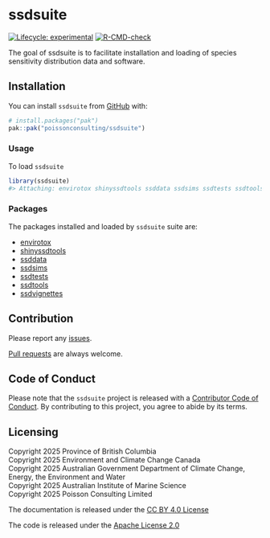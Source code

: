 
<!-- README.md is generated from README.Rmd. Please edit that file -->

# ssdsuite

<!-- badges: start -->

[![Lifecycle:
experimental](https://img.shields.io/badge/lifecycle-experimental-orange.svg)](https://lifecycle.r-lib.org/articles/stages.html#experimental)
[![R-CMD-check](https://github.com/poissonconsulting/ssdsuite/actions/workflows/R-CMD-check.yaml/badge.svg)](https://github.com/poissonconsulting/ssdsuite/actions/workflows/R-CMD-check.yaml)
<!-- badges: end -->

The goal of ssdsuite is to facilitate installation and loading of
species sensitivity distribution data and software.

## Installation

You can install `ssdsuite` from [GitHub](https://github.com/) with:

``` r
# install.packages("pak")
pak::pak("poissonconsulting/ssdsuite")
```

### Usage

To load `ssdsuite`

``` r
library(ssdsuite)
#> Attaching: envirotox shinyssdtools ssddata ssdsims ssdtests ssdtools ssdvignettes ssdsuite
```

### Packages

The packages installed and loaded by `ssdsuite` suite are:

- [envirotox](https://github.com/poissonconsulting/envirotox)
- [shinyssdtools](https://github.com/bcgov/shinyssdtools)
- [ssddata](https://github.com/open-AIMS/ssddata)
- [ssdsims](https://github.com/poissonconsulting/ssdsims)
- [ssdtests](https://github.com/poissonconsulting/ssdtests)
- [ssdtools](https://github.com/bcgov/ssdtools)
- [ssdvignettes](https://github.com/poissonconsulting/ssdvignettes)

## Contribution

Please report any
[issues](https://github.com/poissonconsulting/ssdsuite/issues).

[Pull requests](https://github.com/poissonconsulting/ssdsuite/pulls) are
always welcome.

## Code of Conduct

Please note that the `ssdsuite` project is released with a [Contributor
Code of
Conduct](https://contributor-covenant.org/version/2/0/CODE_OF_CONDUCT.html).
By contributing to this project, you agree to abide by its terms.

## Licensing

Copyright 2025 Province of British Columbia  
Copyright 2025 Environment and Climate Change Canada  
Copyright 2025 Australian Government Department of Climate Change,
Energy, the Environment and Water  
Copyright 2025 Australian Institute of Marine Science  
Copyright 2025 Poisson Consulting Limited  

The documentation is released under the [CC BY 4.0
License](https://creativecommons.org/licenses/by/4.0/)

The code is released under the [Apache License
2.0](https://www.apache.org/licenses/LICENSE-2.0)
